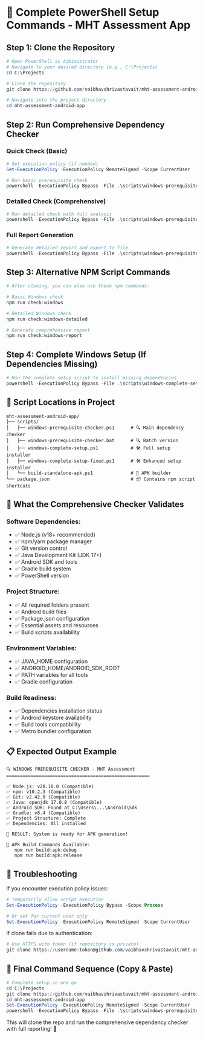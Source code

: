 # 🚀 Complete PowerShell Setup Commands - MHT Assessment App

## Step 1: Clone the Repository

```powershell
# Open PowerShell as Administrator
# Navigate to your desired directory (e.g., C:\Projects)
cd C:\Projects

# Clone the repository
git clone https://github.com/vaibhavshrivastavait/mht-assessment-android-app.git

# Navigate into the project directory
cd mht-assessment-android-app
```

## Step 2: Run Comprehensive Dependency Checker

### Quick Check (Basic)
```powershell
# Set execution policy (if needed)
Set-ExecutionPolicy -ExecutionPolicy RemoteSigned -Scope CurrentUser

# Run basic prerequisite check
powershell -ExecutionPolicy Bypass -File .\scripts\windows-prerequisite-checker.ps1
```

### Detailed Check (Comprehensive)
```powershell
# Run detailed check with full analysis
powershell -ExecutionPolicy Bypass -File .\scripts\windows-prerequisite-checker.ps1 -Detailed
```

### Full Report Generation
```powershell
# Generate detailed report and export to file
powershell -ExecutionPolicy Bypass -File .\scripts\windows-prerequisite-checker.ps1 -Detailed -ExportReport
```

## Step 3: Alternative NPM Script Commands

```powershell
# After cloning, you can also use these npm commands:

# Basic Windows check
npm run check:windows

# Detailed Windows check  
npm run check:windows-detailed

# Generate comprehensive report
npm run check:windows-report
```

## Step 4: Complete Windows Setup (If Dependencies Missing)

```powershell
# Run the complete setup script to install missing dependencies
powershell -ExecutionPolicy Bypass -File .\scripts\windows-complete-setup-fixed.ps1
```

## 📁 Script Locations in Project

```
mht-assessment-android-app/
├── scripts/
│   ├── windows-prerequisite-checker.ps1      # 🔍 Main dependency checker
│   ├── windows-prerequisite-checker.bat      # 🔍 Batch version
│   ├── windows-complete-setup.ps1            # 🛠️ Full setup installer
│   ├── windows-complete-setup-fixed.ps1      # 🛠️ Enhanced setup installer  
│   └── build-standalone-apk.ps1              # 📱 APK builder
└── package.json                              # 📦 Contains npm script shortcuts
```

## 🎯 What the Comprehensive Checker Validates

### Software Dependencies:
- ✅ Node.js (v18+ recommended)
- ✅ npm/yarn package manager
- ✅ Git version control
- ✅ Java Development Kit (JDK 17+)
- ✅ Android SDK and tools
- ✅ Gradle build system
- ✅ PowerShell version

### Project Structure:
- ✅ All required folders present
- ✅ Android build files
- ✅ Package.json configuration
- ✅ Essential assets and resources
- ✅ Build scripts availability

### Environment Variables:
- ✅ JAVA_HOME configuration
- ✅ ANDROID_HOME/ANDROID_SDK_ROOT
- ✅ PATH variables for all tools
- ✅ Gradle configuration

### Build Readiness:
- ✅ Dependencies installation status
- ✅ Android keystore availability
- ✅ Build tools compatibility
- ✅ Metro bundler configuration

## 📋 Expected Output Example

```
🔍 WINDOWS PREREQUISITE CHECKER - MHT Assessment
=====================================================

✅ Node.js: v20.10.0 (Compatible)
✅ npm: v10.2.3 (Compatible) 
✅ Git: v2.42.0 (Compatible)
✅ Java: openjdk 17.0.8 (Compatible)
✅ Android SDK: Found at C:\Users\...\Android\Sdk
✅ Gradle: v8.4 (Compatible)
✅ Project Structure: Complete
✅ Dependencies: All installed

🎉 RESULT: System is ready for APK generation!

📁 APK Build Commands Available:
   npm run build:apk:debug
   npm run build:apk:release
```

## 🚨 Troubleshooting

If you encounter execution policy issues:
```powershell
# Temporarily allow script execution
Set-ExecutionPolicy -ExecutionPolicy Bypass -Scope Process

# Or set for current user only
Set-ExecutionPolicy -ExecutionPolicy RemoteSigned -Scope CurrentUser
```

If clone fails due to authentication:
```powershell
# Use HTTPS with token (if repository is private)
git clone https://username:token@github.com/vaibhavshrivastavait/mht-assessment-android-app.git
```

## 🎯 Final Command Sequence (Copy & Paste)

```powershell
# Complete setup in one go
cd C:\Projects
git clone https://github.com/vaibhavshrivastavait/mht-assessment-android-app.git
cd mht-assessment-android-app
Set-ExecutionPolicy -ExecutionPolicy RemoteSigned -Scope CurrentUser
powershell -ExecutionPolicy Bypass -File .\scripts\windows-prerequisite-checker.ps1 -Detailed -ExportReport
```

This will clone the repo and run the comprehensive dependency checker with full reporting! 🚀